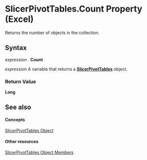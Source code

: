 
# SlicerPivotTables.Count Property (Excel)

Returns the number of objects in the collection.


## Syntax

 _expression_ . **Count**

 _expression_ A variable that returns a **[SlicerPivotTables](8302dc8a-3845-12b0-f88e-761f104f1dcc.md)** object.


### Return Value

 **Long**


## See also


#### Concepts


[SlicerPivotTables Object](8302dc8a-3845-12b0-f88e-761f104f1dcc.md)
#### Other resources


[SlicerPivotTables Object Members](97660807-e5e8-dcdd-1338-5b89dff1e189.md)
